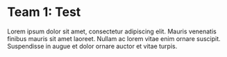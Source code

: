 # Team 1: Test
Lorem ipsum dolor sit amet, consectetur adipiscing elit. Mauris venenatis finibus mauris sit amet laoreet. Nullam ac lorem vitae enim ornare suscipit. Suspendisse in augue et dolor ornare auctor et vitae turpis.
